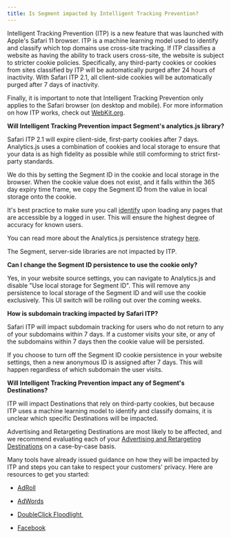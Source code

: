 ```yaml
---
title: Is Segment impacted by Intelligent Tracking Prevention?
---
```


Intelligent Tracking Prevention (ITP) is a new feature that was launched with Apple's Safari 11 browser. ITP is a machine learning model used to identify and classify which top domains use cross-site tracking. If ITP classifies a website as having the ability to track users cross-site, the website is subject to stricter cookie policies. Specifically, any third-party cookies or cookies from sites classified by ITP will be automatically purged after 24 hours of inactivity. With Safari ITP 2.1, all client-side cookies will be automatically purged after 7 days of inactivity.

Finally, it is important to note that Intelligent Tracking Prevention only applies to the Safari browser (on desktop and mobile). For more information on how ITP works, check out [WebKit.org](https://webkit.org/blog/7675/intelligent-tracking-prevention/).

**Will Intelligent Tracking Prevention impact Segment's analytics.js library?**

Safari ITP 2.1 will expire client-side, first-party cookies after 7 days. Analytics.js uses a combination of cookies and local storage to ensure that your data is as high fidelity as possible while still comforming to strict first-party standards.

We do this by setting the Segment ID in the cookie and local storage in the browser. When the cookie value does not exist, and it falls within the 365 day expiry time frame, we copy the Segment ID from the value in local storage onto the cookie.

It's best practice to make sure you call [identify](https://segment.com/docs/connections/spec/identify/) upon loading any pages that are accessible by a logged in user. This will ensure the highest degree of accuracy for known users.

You can read more about the Analytics.js persistence strategy [here](https://segment.com/docs/connections/sources/website/javascript/#segment-id-persistence).

The Segment, server-side libraries are not impacted by ITP.

**Can I change the Segment ID persistence to use the cookie only?**

Yes, in your website source settings, you can navigate to Analytics.js and disable "Use local storage for Segment ID". This will remove any persistence to local storage of the Segment ID and will use the cookie exclusively. This UI switch will be rolling out over the coming weeks.

**How is subdomain tracking impacted by Safari ITP?**

Safari ITP will impact subdomain tracking for users who do not return to any of your subdomains within 7 days. If a customer visits your site, or any of the subdomains within 7 days then the cookie value will be persisted.

If you choose to turn off the Segment ID cookie persistence in your website settings, then a new anonymous ID is assigned after 7 days. This will happen regardless of which subdomain the user visits.

**Will Intelligent Tracking Prevention impact any of Segment's Destinations?**

ITP will impact Destinations that rely on third-party cookies, but because ITP uses a machine learning model to identify and classify domains, it is unclear which specific Destinations will be impacted.

Advertising and Retargeting Destinations are most likely to be affected, and we recommend evaluating each of your [Advertising and Retargeting Destinations](https://segment.com/docs/connections/destinations/) on a case-by-case basis. 

Many tools have already issued guidance on how they will be impacted by ITP and steps you can take to respect your customers' privacy. Here are resources to get you started:

*   [AdRoll](https://help.adroll.com/hc/en-us/articles/212675877-Retargeting-on-Safari)

*   [AdWords](https://support.google.com/adwords/answer/7521212?hl=en&utm_source=awfe&utm_medium=referral&utm_campaign=notifications&authuser=1)

*   [DoubleClick Floodlight ](https://support.google.com/ds/answer/7524055)

*   [Facebook](https://developers.facebook.com/blog/post/2017/10/05/intelligent-tracking-prevention/)
